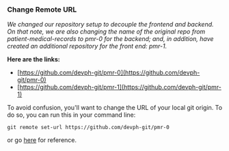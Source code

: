 ### Change Remote URL

_We changed our repository setup to decouple the frontend and backend. On that note, we are also changing the name of the original repo from patient-medical-records to pmr-0 for the backend; and, in addition, have created an additional repository for the front end: pmr-1._

**Here are the links:**

- [https://github.com/devph-git/pmr-0](https://github.com/devph-git/pmr-0)
- [https://github.com/devph-git/pmr-1](https://github.com/devph-git/pmr-1)

To avoid confusion, you'll want to change the URL of your local git origin. To do so, you can run this in your command line:

```shell
git remote set-url https://github.com/devph-git/pmr-0
```

or go [here](https://docs.github.com/en/github/using-git/changing-a-remotes-url) for reference.
